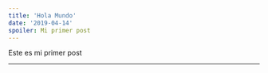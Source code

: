 ```yaml
---
title: 'Hola Mundo'
date: '2019-04-14'
spoiler: Mi primer post
---
```


Este es mi primer post
[](/link/)

---